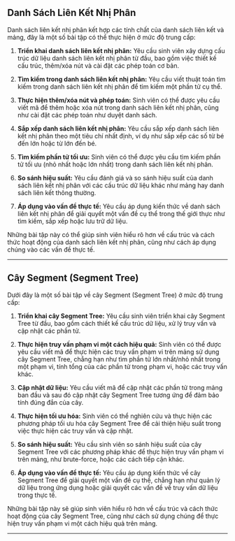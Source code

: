 ## Danh Sách Liên Kết Nhị Phân

Danh sách liên kết nhị phân kết hợp các tính chất của danh sách liên kết và mảng, đây là một số bài tập có thể thực hiện ở mức độ trung cấp:

1. **Triển khai danh sách liên kết nhị phân:** Yêu cầu sinh viên xây dựng cấu trúc dữ liệu danh sách liên kết nhị phân từ đầu, bao gồm việc thiết kế cấu trúc, thêm/xóa nút và cài đặt các phép toán cơ bản.

2. **Tìm kiếm trong danh sách liên kết nhị phân:** Yêu cầu viết thuật toán tìm kiếm trong danh sách liên kết nhị phân để tìm kiếm một phần tử cụ thể.

3. **Thực hiện thêm/xóa nút và phép toán:** Sinh viên có thể được yêu cầu viết mã để thêm hoặc xóa nút trong danh sách liên kết nhị phân, cũng như cài đặt các phép toán như duyệt danh sách.

4. **Sắp xếp danh sách liên kết nhị phân:** Yêu cầu sắp xếp danh sách liên kết nhị phân theo một tiêu chí nhất định, ví dụ như sắp xếp các số từ bé đến lớn hoặc từ lớn đến bé.

5. **Tìm kiếm phần tử tối ưu:** Sinh viên có thể được yêu cầu tìm kiếm phần tử tối ưu (nhỏ nhất hoặc lớn nhất) trong danh sách liên kết nhị phân.

6. **So sánh hiệu suất:** Yêu cầu đánh giá và so sánh hiệu suất của danh sách liên kết nhị phân với các cấu trúc dữ liệu khác như mảng hay danh sách liên kết thông thường.

7. **Áp dụng vào vấn đề thực tế:** Yêu cầu áp dụng kiến thức về danh sách liên kết nhị phân để giải quyết một vấn đề cụ thể trong thế giới thực như tìm kiếm, sắp xếp hoặc lưu trữ dữ liệu.

Những bài tập này có thể giúp sinh viên hiểu rõ hơn về cấu trúc và cách thức hoạt động của danh sách liên kết nhị phân, cũng như cách áp dụng chúng vào các vấn đề thực tế.

---

## Cây Segment (Segment Tree)

Dưới đây là một số bài tập về cây Segment (Segment Tree) ở mức độ trung cấp:

1. **Triển khai cây Segment Tree:** Yêu cầu sinh viên triển khai cây Segment Tree từ đầu, bao gồm cách thiết kế cấu trúc dữ liệu, xử lý truy vấn và cập nhật các phần tử.

2. **Thực hiện truy vấn phạm vi một cách hiệu quả:** Sinh viên có thể được yêu cầu viết mã để thực hiện các truy vấn phạm vi trên mảng sử dụng cây Segment Tree, chẳng hạn như tìm phần tử lớn nhất/nhỏ nhất trong một phạm vi, tính tổng của các phần tử trong phạm vi, hoặc các truy vấn khác.

3. **Cập nhật dữ liệu:** Yêu cầu viết mã để cập nhật các phần tử trong mảng ban đầu và sau đó cập nhật cây Segment Tree tương ứng để đảm bảo tính đúng đắn của cây.

4. **Thực hiện tối ưu hóa:** Sinh viên có thể nghiên cứu và thực hiện các phương pháp tối ưu hóa cây Segment Tree để cải thiện hiệu suất trong việc thực hiện các truy vấn và cập nhật.

5. **So sánh hiệu suất:** Yêu cầu sinh viên so sánh hiệu suất của cây Segment Tree với các phương pháp khác để thực hiện truy vấn phạm vi trên mảng, như brute-force, hoặc các cách tiếp cận khác.

6. **Áp dụng vào vấn đề thực tế:** Yêu cầu áp dụng kiến thức về cây Segment Tree để giải quyết một vấn đề cụ thể, chẳng hạn như quản lý dữ liệu trong ứng dụng hoặc giải quyết các vấn đề về truy vấn dữ liệu trong thực tế.

Những bài tập này sẽ giúp sinh viên hiểu rõ hơn về cấu trúc và cách thức hoạt động của cây Segment Tree, cũng như cách sử dụng chúng để thực hiện truy vấn phạm vi một cách hiệu quả trên mảng.

---

